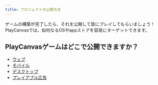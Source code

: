 ```yaml
---
title: プロジェクトの公開方法
---
```


ゲームの構築が完了したら、それを公開して皆にプレイしてもらいましょう！PlayCanvasでは、如何なるOSやappストアを容易にターゲットできます。

## PlayCanvasゲームはどこで公開できますか？

* [ウェブ][1]
* [モバイル][2]
* [デスクトップ][3]
* [プレイアブル広告][4]

[1]: /user-manual/editor/publishing/web
[2]: /user-manual/editor/publishing/mobile
[3]: /user-manual/editor/publishing/desktop
[4]: /user-manual/editor/publishing/playable-ads
